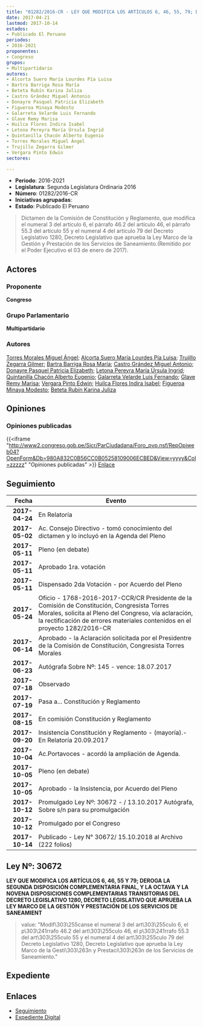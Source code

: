 ```yaml
---
title: "01282/2016-CR - LEY QUE MODIFICA LOS ARTÍCULOS 6, 46, 55, 79; DEROGA LA SEGUNDA DISPOSICIÓN COMPLEMENTARIA FINAL, Y OCTAVA Y NOVENA DISPOSICIONES COMPLEMENTARIAS TRANSITORIAS DEL DECRETO LEGISLATIVO 1280, DECRETO LEGISLATIVO QUE PRUEBA LA LEY MARCO DE LA GESTIÓN Y PRESTACIÓN DE LOS SERVICIOS DE SANEAMIENTO"
date: 2017-04-21
lastmod: 2017-10-14
estados:
- Publicado El Peruano
periodos:
- 2016-2021
proponentes:
- Congreso
grupos:
- Multipartidario
autores:
- Alcorta Suero María Lourdes Pía Luisa
- Bartra Barriga Rosa María
- Beteta Rubín Karina Juliza
- Castro Grández Miguel Antonio
- Donayre Pasquel Patricia Elizabeth
- Figueroa Minaya Modesto
- Galarreta Velarde Luis Fernando
- Glave Remy Marisa
- Huilca Flores Indira Isabel
- Letona Pereyra María Úrsula Ingrid
- Quintanilla Chacón Alberto Eugenio
- Torres Morales Miguel Ángel
- Trujillo Zegarra Gilmer
- Vergara Pinto Edwin
sectores:

---
```

- **Periodo**: 2016-2021
- **Legislatura**: Segunda Legislatura Ordinaria 2016
- **Número**: 01282/2016-CR
- **Iniciativas agrupadas**: 
- **Estado**: Publicado El Peruano

> Dictamen de la Comisión de Constitución y Reglamento, que modifica el numeral 3 del artículo 6, el párrafo 46.2 del artículo 46, el párrafo 55.3 del artículo 55 y el numeral 4 del artículo 79 del Decreto Legislativo 1280, Decreto Legislativo que aprueba la Ley Marco de la Gestión y Prestación de los Servicios de Saneamiento.(Remitido por el Poder Ejecutivo el 03 de enero de 2017).


## Actores

### Proponente

**Congreso**

### Grupo Parlamentario

**Multipartidario**

### Autores

[Torres Morales Miguel Ángel](mailto:mailto:mtorresm@congreso.gob.pe); [Alcorta Suero María Lourdes Pía Luisa](mailto:mailto:lalcorta@congreso.gob.pe); [Trujillo Zegarra Gilmer](mailto:mailto:gtrujilloz@congreso.gob.pe); [Bartra Barriga Rosa María](mailto:mailto:rbartra@congreso.gob.pe); [Castro Grández Miguel Antonio](mailto:mailto:macastro@congreso.gob.pe); [Donayre Pasquel Patricia Elizabeth](mailto:mailto:pdonayre@congreso.gob.pe); [Letona Pereyra María Úrsula Ingrid](mailto:mailto:mletona@congreso.gob.pe); [Quintanilla Chacón Alberto Eugenio](mailto:mailto:aquintanilla@congreso.gob.pe); [Galarreta Velarde Luis Fernando](mailto:mailto:lgalarreta@congreso.gob.pe); [Glave Remy Marisa](mailto:mailto:mglave@congreso.gob.pe); [Vergara Pinto Edwin](mailto:mailto:evergara@congreso.gob.pe); [Huilca Flores Indira Isabel](mailto:mailto:ihuilca@congreso.gob.pe); [Figueroa Minaya Modesto](mailto:mailto:mfigueroam@congreso.gob.pe); [Beteta Rubín Karina Juliza](mailto:mailto:kbeteta@congreso.gob.pe)

## Opiniones

### Opiniones publicadas

{{<iframe "http://www2.congreso.gob.pe/Sicr/ParCiudadana/Foro_pvp.nsf/RepOpiweb04?OpenForm&Db=980A832C0B56CC0B05258109006ECBED&View=yyyy&Col=zzzzz" "Opiniones publicadas" >}}
[Enlace](http://www2.congreso.gob.pe/Sicr/ParCiudadana/Foro_pvp.nsf/RepOpiweb04?OpenForm&Db=980A832C0B56CC0B05258109006ECBED&View=yyyy&Col=zzzzz)


## Seguimiento

| Fecha | Evento |
|------:|--------|
| **2017-04-24** | En Relatoría |
| **2017-05-02** | Ac. Consejo Directivo - tomó conocimiento del dictamen y lo incluyó en la Agenda del Pleno |
| **2017-05-11** | Pleno (en debate) |
| **2017-05-11** | Aprobado 1ra. votación |
| **2017-05-11** | Dispensado 2da Votación - por Acuerdo del Pleno |
| **2017-05-24** | Oficio - 1768-2016-2017-CCR/CR Presidente de la Comisión de Constitución, Congresista Torres Morales, solicita al Pleno del Congreso, vía aclaración, la rectificación de errores materiales contenidos en el proyecto 1282/2016-CR |
| **2017-06-14** | Aprobado - la Aclaración solicitada por el Presidentre de la Comisión de Constitución, Congresista Torres Morales |
| **2017-06-23** | Autógrafa Sobre Nº: 145 - vence: 18.07.2017 |
| **2017-07-18** | Observado |
| **2017-07-19** | Pasa a... Constitución y Reglamento |
| **2017-08-15** | En comisión Constitución y Reglamento |
| **2017-09-20** | Insistencia Constitución y Reglamento - (mayoría).- En Relatoría 20.09.2017 |
| **2017-10-04** | Ac.Portavoces - acordó la ampliación de Agenda. |
| **2017-10-05** | Pleno (en debate) |
| **2017-10-05** | Aprobado - la Insistencia, por Acuerdo del Pleno |
| **2017-10-12** | Promulgado Ley Nº: 30672 - / 13.10.2017 Autógrafa, Sobre s/n para su promulgación |
| **2017-10-12** | Promulgado por el Congreso |
| **2017-10-14** | Publicado - Ley N° 30672/ 15.10.2018 al Archivo (222 folios) |

## Ley Nº: 30672

**LEY QUE MODIFICA LOS ARTÍCULOS 6, 46, 55 Y 79; DEROGA LA SEGUNDA DISPOSICIÓN COMPLEMENTARIA FINAL, Y LA OCTAVA Y LA NOVENA DISPOSICIONES COMPLEMENTARIAS TRANSITORIAS DEL DECRETO LEGISLATIVO 1280, DECRETO LEGISLATIVO QUE APRUEBA LA LEY MARCO DE LA GESTIÓN Y PRESTACIÓN DE LOS SERVICIOS DE SANEAMIENT**

> value: "Modif\303\255canse el numeral 3 del art\303\255culo 6, el p\303\241rrafo 46.2 del art\303\255culo 46, el p\303\241rrafo 55.3 del art\303\255culo 55 y el numeral 4 del art\303\255culo 79 del Decreto Legislativo 1280, Decreto Legislativo que aprueba la Ley Marco de la Gesti\303\263n y Prestaci\303\263n de los Servicios de Saneamiento."


## Expediente

## Enlaces

- [Seguimiento](http://www2.congreso.gob.pe/Sicr/TraDocEstProc/CLProLey2016.nsf/f7fff46988ca05b1052578e100829cc7/8403343611381a7e0525810c0053de95?OpenDocument)
- [Expediente Digital](http://www2.congreso.gob.pe/Sicr/TraDocEstProc/Expvirt_2011.nsf/visbusqptramdoc1621/01282?opendocument)

